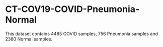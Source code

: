 # CT-COV19-COVID-Pneumonia-Normal
This dataset contains 4485 COVID samples, 756 Pneumonia samples and 2380 Normal samples.
